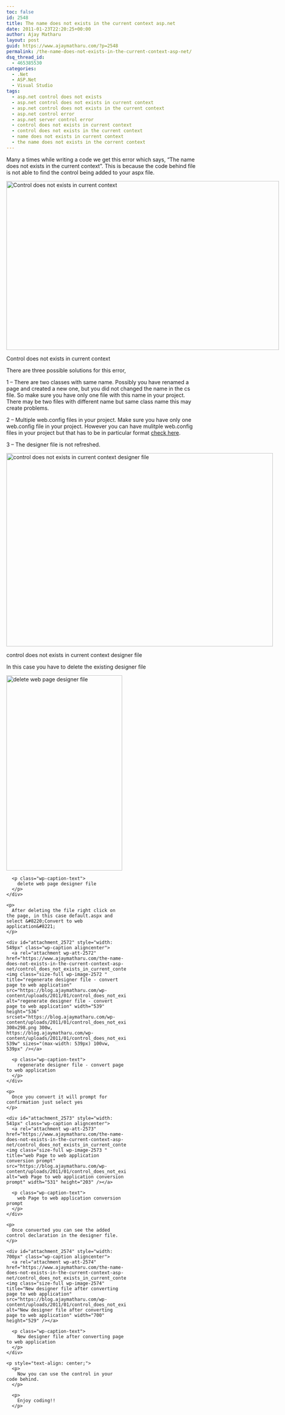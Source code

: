 ```yaml
---
toc: false
id: 2548
title: The name does not exists in the current context asp.net
date: 2011-01-23T22:20:25+00:00
author: Ajay Matharu
layout: post
guid: https://www.ajaymatharu.com/?p=2548
permalink: /the-name-does-not-exists-in-the-current-context-asp-net/
dsq_thread_id:
  - 465385530
categories:
  - .Net
  - ASP.Net
  - Visual Studio
tags:
  - asp.net control does not exists
  - asp.net control does not exists in current context
  - asp.net control does not exists in the current context
  - asp.net control error
  - asp.net server control error
  - control does not exists in current context
  - control does not exists in the current context
  - name does not exists in current context
  - the name does not exists in the corrent context
---
```

Many a times while writing a code we get this error which says, &#8220;The name <control> does not exists in the current context&#8221;. This is because the code behind file is not able to find the control being added to your aspx file.

<div id="attachment_2569" style="width: 726px" class="wp-caption aligncenter">
  <a rel="attachment wp-att-2569" href="https://www.ajaymatharu.com/the-name-does-not-exists-in-the-current-context-asp-net/control_does_not_exists_in_current_context/"><img class="size-full wp-image-2569 " title="Control does not exists in current context" src="https://blog.ajaymatharu.com/wp-content/uploads/2011/01/control_does_not_exists_in_current_context.png" alt="Control does not exists in current context" width="716" height="444" srcset="https://blog.ajaymatharu.com/wp-content/uploads/2011/01/control_does_not_exists_in_current_context-300x186.png 300w, https://blog.ajaymatharu.com/wp-content/uploads/2011/01/control_does_not_exists_in_current_context.png 716w" sizes="(max-width: 716px) 100vw, 716px" /></a>
  
  <p class="wp-caption-text">
    Control does not exists in current context
  </p>
</div>

There are three possible solutions for this error,

1 &#8211; There are two classes with same name. Possibly you have renamed a page and created a new one, but you did not changed the name in the cs file. So make sure you have only one file with this name in your project. There may be two files with different name but same class name this may create problems.

2 &#8211; Multiple web.config files in your project. Make sure you have only one web.config file in your project. However you can have mulitple web.config files in your project but that has to be in particular format <a title="Working with mulitple web.config files" href="https://www.codeproject.com/KB/aspnet/multipleWebConfig.aspx" target="_blank">check here</a>.

3 &#8211; The designer file is not refreshed.

<div id="attachment_2570" style="width: 700px" class="wp-caption aligncenter">
  <a rel="attachment wp-att-2570" href="https://www.ajaymatharu.com/the-name-does-not-exists-in-the-current-context-asp-net/control_does_not_exists_in_current_context_designer/"><img class="size-full wp-image-2570" title="control does not exists in current context designer file" src="https://blog.ajaymatharu.com/wp-content/uploads/2011/01/control_does_not_exists_in_current_context_designer.png" alt="control does not exists in current context designer file" width="700" height="508" /></a>
  
  <p class="wp-caption-text">
    control does not exists in current context designer file
  </p>
</div>

<p style="text-align: center;">
  <p>
    In this case you have to delete the existing designer file
  </p>
  
  <p style="text-align: center;">
    <div id="attachment_2571" style="width: 314px" class="wp-caption aligncenter">
      <a rel="attachment wp-att-2571" href="https://www.ajaymatharu.com/the-name-does-not-exists-in-the-current-context-asp-net/control_does_not_exists_in_current_context_designer1/"><img class="size-full wp-image-2571  " title="delete web page designer file" src="https://blog.ajaymatharu.com/wp-content/uploads/2011/01/control_does_not_exists_in_current_context_designer1.png" alt="delete web page designer file" width="304" height="513" /></a>
      
      <p class="wp-caption-text">
        delete web page designer file
      </p>
    </div>
    
    <p>
      After deleting the file right click on the page, in this case default.aspx and select &#8220;Convert to web application&#8221;
    </p>
    
    <div id="attachment_2572" style="width: 549px" class="wp-caption aligncenter">
      <a rel="attachment wp-att-2572" href="https://www.ajaymatharu.com/the-name-does-not-exists-in-the-current-context-asp-net/control_does_not_exists_in_current_context_designer2/"><img class="size-full wp-image-2572 " title="regenerate designer file - convert page to web application" src="https://blog.ajaymatharu.com/wp-content/uploads/2011/01/control_does_not_exists_in_current_context_designer2.png" alt="regenerate designer file - convert page to web application" width="539" height="536" srcset="https://blog.ajaymatharu.com/wp-content/uploads/2011/01/control_does_not_exists_in_current_context_designer2-300x298.png 300w, https://blog.ajaymatharu.com/wp-content/uploads/2011/01/control_does_not_exists_in_current_context_designer2.png 539w" sizes="(max-width: 539px) 100vw, 539px" /></a>
      
      <p class="wp-caption-text">
        regenerate designer file - convert page to web application
      </p>
    </div>
    
    <p>
      Once you convert it will prompt for confirmation just select yes
    </p>
    
    <div id="attachment_2573" style="width: 541px" class="wp-caption aligncenter">
      <a rel="attachment wp-att-2573" href="https://www.ajaymatharu.com/the-name-does-not-exists-in-the-current-context-asp-net/control_does_not_exists_in_current_context_designer3/"><img class="size-full wp-image-2573 " title="web Page to web application conversion prompt" src="https://blog.ajaymatharu.com/wp-content/uploads/2011/01/control_does_not_exists_in_current_context_designer3.png" alt="web Page to web application conversion prompt" width="531" height="203" /></a>
      
      <p class="wp-caption-text">
        web Page to web application conversion prompt
      </p>
    </div>
    
    <p>
      Once converted you can see the added control declaration in the designer file.
    </p>
    
    <div id="attachment_2574" style="width: 700px" class="wp-caption aligncenter">
      <a rel="attachment wp-att-2574" href="https://www.ajaymatharu.com/the-name-does-not-exists-in-the-current-context-asp-net/control_does_not_exists_in_current_context_designer4/"><img class="size-full wp-image-2574" title="New designer file after converting page to web application" src="https://blog.ajaymatharu.com/wp-content/uploads/2011/01/control_does_not_exists_in_current_context_designer4.png" alt="New designer file after converting page to web application" width="700" height="529" /></a>
      
      <p class="wp-caption-text">
        New designer file after converting page to web application
      </p>
    </div>
    
    <p style="text-align: center;">
      <p>
        Now you can use the control in your code behind.
      </p>
      
      <p>
        Enjoy coding!!
      </p>
